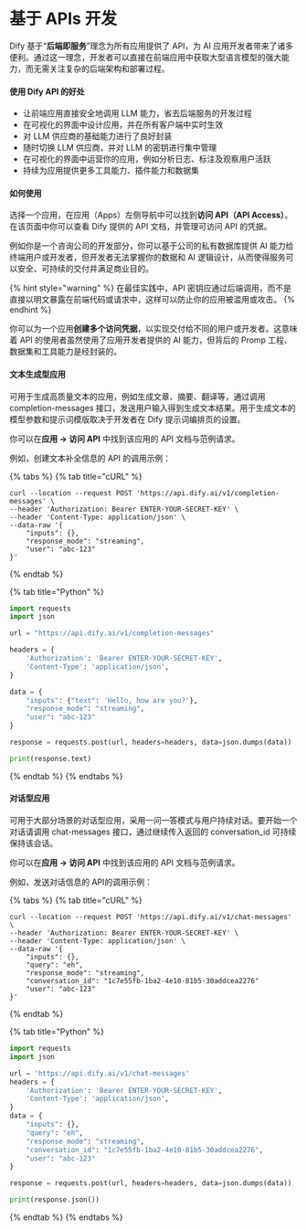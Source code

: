# 基于 APIs 开发

Dify 基于“**后端即服务**”理念为所有应用提供了 API，为 AI 应用开发者带来了诸多便利。通过这一理念，开发者可以直接在前端应用中获取大型语言模型的强大能力，而无需关注复杂的后端架构和部署过程。

#### 使用 Dify API 的好处

* 让前端应用直接安全地调用 LLM 能力，省去后端服务的开发过程
* 在可视化的界面中设计应用，并在所有客户端中实时生效
* 对 LLM 供应商的基础能力进行了良好封装
* 随时切换 LLM 供应商，并对 LLM 的密钥进行集中管理
* 在可视化的界面中运营你的应用，例如分析日志、标注及观察用户活跃
* 持续为应用提供更多工具能力、插件能力和数据集

#### 如何使用

选择一个应用，在应用（Apps）左侧导航中可以找到**访问 API（API Access）**。在该页面中你可以查看 Dify 提供的 API 文档，并管理可访问 API 的凭据。

例如你是一个咨询公司的开发部分，你可以基于公司的私有数据库提供 AI 能力给终端用户或开发者，但开发者无法掌握你的数据和 AI 逻辑设计，从而使得服务可以安全、可持续的交付并满足商业目的。

{% hint style="warning" %}
在最佳实践中，API 密钥应通过后端调用，而不是直接以明文暴露在前端代码或请求中，这样可以防止你的应用被滥用或攻击。
{% endhint %}

你可以为一个应用**创建多个访问凭据**，以实现交付给不同的用户或开发者。这意味着 API 的使用者虽然使用了应用开发者提供的 AI 能力，但背后的 Promp 工程、数据集和工具能力是经封装的。

#### 文本生成型应用

可用于生成高质量文本的应用，例如生成文章、摘要、翻译等，通过调用 completion-messages 接口，发送用户输入得到生成文本结果。用于生成文本的模型参数和提示词模版取决于开发者在 Dify 提示词编排页的设置。

你可以在**应用 -> 访问 API** 中找到该应用的 API 文档与范例请求。

例如，创建文本补全信息的 API 的调用示例：

{% tabs %}
{% tab title="cURL" %}
```
curl --location --request POST 'https://api.dify.ai/v1/completion-messages' \
--header 'Authorization: Bearer ENTER-YOUR-SECRET-KEY' \
--header 'Content-Type: application/json' \
--data-raw '{
    "inputs": {},
    "response_mode": "streaming",
    "user": "abc-123"
}'
```
{% endtab %}

{% tab title="Python" %}
```python
import requests
import json

url = "https://api.dify.ai/v1/completion-messages"

headers = {
    'Authorization': 'Bearer ENTER-YOUR-SECRET-KEY',
    'Content-Type': 'application/json',
}

data = {
    "inputs": {"text": 'Hello, how are you?'},
    "response_mode": "streaming",
    "user": "abc-123"
}

response = requests.post(url, headers=headers, data=json.dumps(data))

print(response.text)
```
{% endtab %}
{% endtabs %}

#### 对话型应用

可用于大部分场景的对话型应用，采用一问一答模式与用户持续对话。要开始一个对话请调用 chat-messages 接口，通过继续传入返回的 conversation\_id 可持续保持该会话。

你可以在**应用 -> 访问 API** 中找到该应用的 API 文档与范例请求。

例如，发送对话信息的 API的调用示例：

{% tabs %}
{% tab title="cURL" %}
```
curl --location --request POST 'https://api.dify.ai/v1/chat-messages' \
--header 'Authorization: Bearer ENTER-YOUR-SECRET-KEY' \
--header 'Content-Type: application/json' \
--data-raw '{
    "inputs": {},
    "query": "eh",
    "response_mode": "streaming",
    "conversation_id": "1c7e55fb-1ba2-4e10-81b5-30addcea2276"
    "user": "abc-123"
}'

```
{% endtab %}

{% tab title="Python" %}
```python
import requests
import json

url = 'https://api.dify.ai/v1/chat-messages'
headers = {
    'Authorization': 'Bearer ENTER-YOUR-SECRET-KEY',
    'Content-Type': 'application/json',
}
data = {
    "inputs": {},
    "query": "eh",
    "response_mode": "streaming",
    "conversation_id": "1c7e55fb-1ba2-4e10-81b5-30addcea2276",
    "user": "abc-123"
}

response = requests.post(url, headers=headers, data=json.dumps(data))

print(response.json())
```
{% endtab %}
{% endtabs %}
